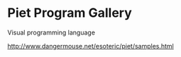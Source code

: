 # Piet Program Gallery
Visual programming language

http://www.dangermouse.net/esoteric/piet/samples.html
